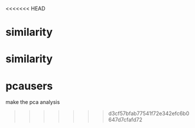 <<<<<<< HEAD
# similarity
similarity
=======
# pcausers
make the pca analysis 
>>>>>>> d3cf57bfab77541f72e342efc6b0647d7cfafd72
